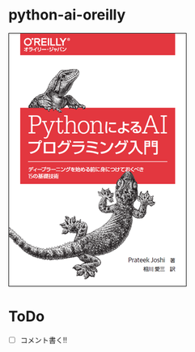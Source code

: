 # python-ai-oreilly

![./docs/artificial-intelligence-with-python-ja.png](./docs/artificial-intelligence-with-python-ja.png)

# ToDo
- [ ] コメント書く!!

